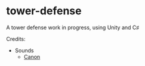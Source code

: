 # tower-defense
A tower defense work in progress, using Unity and C♯

Credits:
- Sounds
    - [Canon](https://freesound.org/people/daveincamas/sounds/206067/)